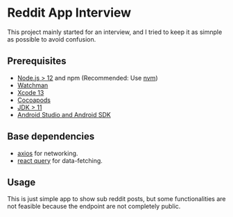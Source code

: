 # Reddit App Interview


This project mainly started for an interview, and I tried to keep it as simnple as possible to avoid confusion.

## Prerequisites

- [Node.js > 12](https://nodejs.org) and npm (Recommended: Use [nvm](https://github.com/nvm-sh/nvm))
- [Watchman](https://facebook.github.io/watchman)
- [Xcode 13](https://developer.apple.com/xcode)
- [Cocoapods](https://cocoapods.org)
- [JDK > 11](https://www.oracle.com/java/technologies/javase-jdk11-downloads.html)
- [Android Studio and Android SDK](https://developer.android.com/studio)

## Base dependencies

- [axios](https://github.com/axios/axios) for networking.
- [react query](https://tanstack.com/query/v4/docs/react/overview) for data-fetching.

## Usage

This is just simple app to show sub reddit posts, but some functionalities are not feasible because the endpoint are not completely public.
